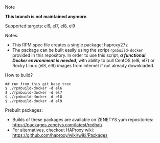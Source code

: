 > [!NOTE]
> **This branch is not maintained anymore.**

Supported targets: el6, el7, el8, el9

Notes:

  - This RPM spec file creates a single package: haproxy27z
  - The package can be built easily using the script `rpmbuild-docker` provided in this repository. In order to use this script, _**a functional Docker environment is needed**_, with ability to pull CentOS (el6, el7) or Rocky Linux (el8, el9) images from internet if not already downloaded.

How to build?

```
## run from this git base tree
$ ./rpmbuild-docker -d el6
$ ./rpmbuild-docker -d el7
$ ./rpmbuild-docker -d el8
$ ./rpmbuild-docker -d el9
```

Prebuilt packages:

  - Builds of these packages are available on ZENETYS yum repositories:<br/>
https://packages.zenetys.com/latest/redhat/
  - For alternatives, checkout HAProxy wiki:<br/>
https://github.com/haproxy/wiki/wiki/Packages
